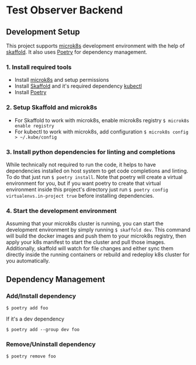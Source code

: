 # Test Observer Backend

## Development Setup

This project supports [microk8s](https://microk8s.io/) development environment with the help of [skaffold](https://skaffold.dev/). It also uses [Poetry](https://python-poetry.org/) for dependency management.

### 1. Install required tools

- Install [microk8s](https://microk8s.io/docs/getting-started) and setup permissions
- Install [Skaffold](https://skaffold.dev/docs/install/#standalone-binary) and it's required dependency [kubectl](https://snapcraft.io/kubectl)
- Install [Poetry](https://python-poetry.org/docs/#installation)

### 2. Setup Skaffold and microk8s

- For Skaffold to work with microk8s, enable microk8s registry `$ microk8s enable registry`
- For kubectl to work with microk8s, add configuration `$ microk8s config > ~/.kube/config`

### 3. Install python dependencies for linting and completions

While technically not required to run the code, it helps to have dependencies installed on host system to get code completions and linting. To do that just run `$ poetry install`. Note that poetry will create a virtual environment for you, but if you want poetry to create that virtual environment inside this project's directory just run `$ poetry config virtualenvs.in-project true` before installing dependencies.

### 4. Start the development environment

Assuming that your microk8s cluster is running, you can start the development environment by simply running `$ skaffold dev`. This command will build the docker images and push them to your microk8s registry, then apply your k8s manifest to start the cluster and pull those images. Additionally, skaffold will watch for file changes and either sync them directly inside the running containers or rebuild and redeploy k8s cluster for you automatically.

## Dependency Management

### Add/Install dependency

`$ poetry add foo`

If it's a dev dependency

`$ poetry add --group dev foo`

### Remove/Uninstall dependency

`$ poetry remove foo`
